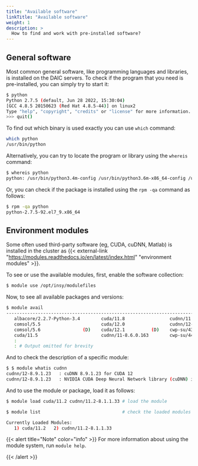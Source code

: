 ```yaml
---
title: "Available software"
linkTitle: "Available software"
weight: 1
description: >
  How to find and work with pre-installed software?
---
```



## General software
Most common general software, like programming languages and libraries, is installed on the DAIC servers. 
To check if the program that you need is pre-installed, you can simply try to start it:

```bash
$ python
Python 2.7.5 (default, Jun 28 2022, 15:30:04) 
[GCC 4.8.5 20150623 (Red Hat 4.8.5-44)] on linux2
Type "help", "copyright", "credits" or "license" for more information.
>>> quit()
```

To find out which binary is used exactly you can use `which` command:
```bash
which python
/usr/bin/python
```

Alternatively, you can try to locate the program or library using the `whereis` command:

 ```bash
 $ whereis python
python: /usr/bin/python3.4m-config /usr/bin/python3.6m-x86_64-config /usr/bin/python2.7 /usr/bin/python3.6-config /usr/bin/python3.4m-x86_64-config /usr/bin/python3.6m-config /usr/bin/python3.4 /usr/bin/python3.4m /usr/bin/python2.7-config /usr/bin/python3.6 /usr/bin/python3.4-config /usr/bin/python /usr/bin/python3.6m /usr/lib/python2.7 /usr/lib/python3.4 /usr/lib/python3.6 /usr/lib64/python2.7 /usr/lib64/python3.4 /usr/lib64/python3.6 /etc/python /usr/include/python2.7 /usr/include/python3.4m /usr/include/python3.6m /usr/share/man/man1/python.1.gz
```

 Or, you can check if the package is installed using the `rpm -qa` command as follows: 

 ```bash
 $ rpm -qa python
python-2.7.5-92.el7_9.x86_64
```

## Environment modules
Some often used third-party software (eg, CUDA, cuDNN, Matlab) is installed in the cluster as {{< external-link "https://modules.readthedocs.io/en/latest/index.html" "environment modules" >}}. 

To see or use the available modules, first, enable the software collection:

```bash
$ module use /opt/insy/modulefiles
```

Now, to see all available packages and versions:

```bash
$ module avail
---------------------------------------------------------------------------------------------- /opt/insy/modulefiles ----------------------------------------------------------------------------------------------
   albacore/2.2.7-Python-3.4        cuda/11.8                 cudnn/11.5-8.3.0.98        devtoolset/6    devtoolset/10        intel/oneapi  (D)    matlab/R2021b (D)    miniconda/3.9             (D)
   comsol/5.5                       cuda/12.0                 cudnn/12-8.9.1.23   (D)    devtoolset/7    devtoolset/11 (D)    intel/2017u4         miniconda/2.7        nccl/11.5-2.11.4
   comsol/5.6                (D)    cuda/12.1          (D)    cwp-su/43R8                devtoolset/8    diplib/3.2           matlab/R2020a        miniconda/3.7        openmpi/4.0.1
   cuda/11.5                        cudnn/11-8.6.0.163        cwp-su/44R1         (D)    devtoolset/9    :
   :
   : # Output omitted for brevity
```

And to check the description of a specific module:

```bash
$ $ module whatis cudnn
cudnn/12-8.9.1.23   : cuDNN 8.9.1.23 for CUDA 12
cudnn/12-8.9.1.23   : NVIDIA CUDA Deep Neural Network library (cuDNN) is a GPU-accelerated library of primitives for deep neural networks.
```

And to use the module or package, load it as follows:

```bash
$ module load cuda/11.2 cudnn/11.2-8.1.1.33 # load the module

$ module list                               # check the loaded modules

Currently Loaded Modules:
   1) cuda/11.2   2) cudnn/11.2-8.1.1.33

```

{{< alert title="Note" color="info" >}}
For more information about using the module system, run `module help`. 

{{< /alert >}}